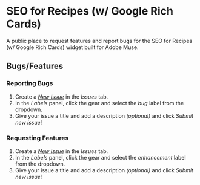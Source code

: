 # SEO for Recipes (w/ Google Rich Cards)

A public place to request features and report bugs for the SEO for Recipes (w/ Google Rich Cards) widget built for Adobe Muse.

## Bugs/Features

### Reporting Bugs

1. Create a *[New Issue](https://github.com/j26design/seo-for-recipes-w-google-rich-cards/issues/new?labels=bug)* in the *Issues* tab.
2. In the *Labels* panel, click the gear and select the *bug* label from the dropdown.
3. Give your issue a title and add a description *(optional)* and click *Submit new issue*!

### Requesting Features

1. Create a *[New Issue](https://github.com/j26design/seo-for-recipes-w-google-rich-cards/issues/new?labels=enhancement)* in the *Issues* tab.
2. In the *Labels* panel, click the gear and select the *enhancement* label from the dropdown.
3. Give your issue a title and add a description *(optional)* and click *Submit new issue*!
